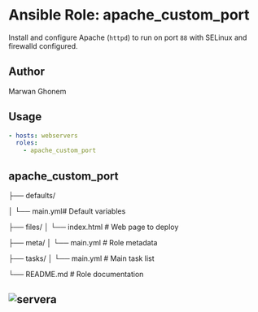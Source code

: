 # Ansible Role: apache_custom_port

Install and configure Apache (`httpd`) to run on port `88` with SELinux and firewalld configured.

## Author

Marwan Ghonem

## Usage

```yaml
- hosts: webservers
  roles:
    - apache_custom_port
```

## apache_custom_port
├── defaults/

│   └── main.yml# Default variables

├── files/
│   └── index.html      # Web page to deploy

├── meta/
│   └── main.yml        # Role metadata

├── tasks/
│   └── main.yml        # Main task list

└── README.md           # Role documentation


## ![servera](https://github.com/user-attachments/assets/594e0c1c-9cc1-4eb3-9297-d3d5cf907a9a)
